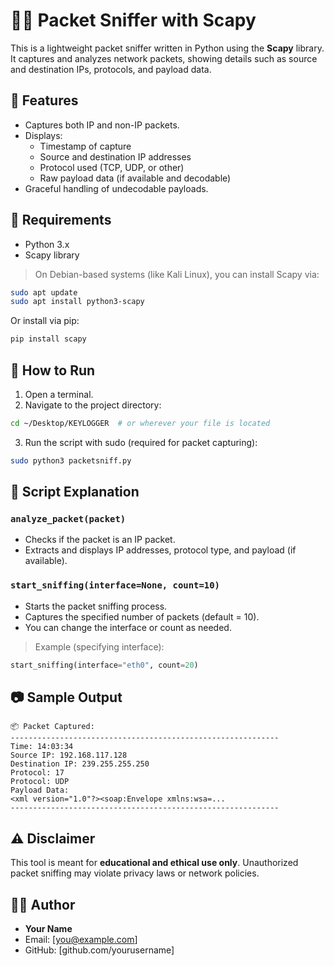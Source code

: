 # 🕵️‍♂️ Packet Sniffer with Scapy

This is a lightweight packet sniffer written in Python using the **Scapy** library. It captures and analyzes network packets, showing details such as source and destination IPs, protocols, and payload data.

## 📌 Features

- Captures both IP and non-IP packets.
- Displays:
  - Timestamp of capture
  - Source and destination IP addresses
  - Protocol used (TCP, UDP, or other)
  - Raw payload data (if available and decodable)
- Graceful handling of undecodable payloads.

## 🧰 Requirements

- Python 3.x
- Scapy library

> On Debian-based systems (like Kali Linux), you can install Scapy via:

```bash
sudo apt update
sudo apt install python3-scapy
```

Or install via pip:

```bash
pip install scapy
```

## 🚀 How to Run

1. Open a terminal.
2. Navigate to the project directory:

```bash
cd ~/Desktop/KEYLOGGER  # or wherever your file is located
```

3. Run the script with sudo (required for packet capturing):

```bash
sudo python3 packetsniff.py
```

## 📝 Script Explanation

### `analyze_packet(packet)`
- Checks if the packet is an IP packet.
- Extracts and displays IP addresses, protocol type, and payload (if available).

### `start_sniffing(interface=None, count=10)`
- Starts the packet sniffing process.
- Captures the specified number of packets (default = 10).
- You can change the interface or count as needed.

> Example (specifying interface):
```python
start_sniffing(interface="eth0", count=20)
```

## 📷 Sample Output

```
📦 Packet Captured:
------------------------------------------------------------
Time: 14:03:34
Source IP: 192.168.117.128
Destination IP: 239.255.255.250
Protocol: 17
Protocol: UDP
Payload Data:
<xml version="1.0"?><soap:Envelope xmlns:wsa=...
------------------------------------------------------------
```

## ⚠️ Disclaimer

This tool is meant for **educational and ethical use only**. Unauthorized packet sniffing may violate privacy laws or network policies.

## 👨‍💻 Author

- **Your Name**  
- Email: [you@example.com]  
- GitHub: [github.com/yourusername]
